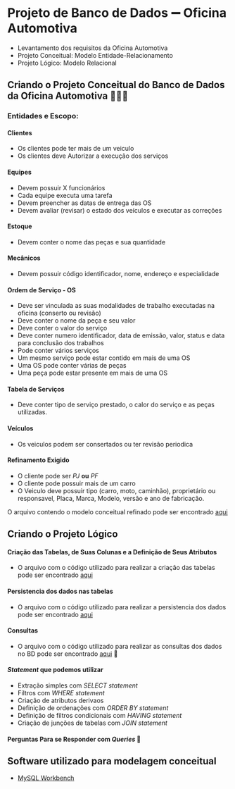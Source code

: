 # Projeto de Banco de Dados :heavy_minus_sign: Oficina Automotiva
* Levantamento dos requisitos da  Oficina Automotiva
* Projeto Conceitual: Modelo Entidade-Relacionamento
* Projeto Lógico: Modelo Relacional

## Criando o Projeto Conceitual do Banco de Dados da Oficina Automotiva :car::man_mechanic:
### Entidades e Escopo:
#### Clientes
* Os clientes pode ter mais de um veiculo
* Os clientes deve Autorizar a execução dos serviços

#### Equipes
* Devem possuir X funcionários
* Cada equipe executa uma tarefa
* Devem preencher as datas de entrega das OS
* Devem avaliar (revisar) o estado dos veículos e executar as correções

#### Estoque
* Devem conter o nome das peças e sua quantidade

#### Mecânicos
* Devem possuir código identificador, nome, endereço e especialidade

#### Ordem de Serviço - OS
* Deve ser vinculada as suas modalidades de trabalho executadas na oficina (conserto ou revisão)
* Deve conter o nome da peça e seu valor
* Deve conter o valor do serviço
* Deve conter numero identificador, data de emissão, valor, status e data para conclusão dos trabalhos
* Pode conter vários serviços
* Um mesmo serviço pode estar contido em mais de uma OS
* Uma OS pode conter várias de peças
* Uma peça pode estar presente em mais de uma OS

#### Tabela de Serviços
* Deve conter tipo de serviço prestado, o calor do serviço e as peças utilizadas.

#### Veículos
* Os veiculos podem ser consertados ou ter revisão periodica

#### Refinamento Exigido
* O cliente pode ser *PJ* **ou** *PF*
* O cliente pode possuir mais de um carro
* O Veiculo deve possuir tipo (carro, moto, caminhão), proprietário ou responsavel, Placa, Marca, Modelo, versão e ano de fabricação.

O arquivo contendo o modelo conceitual refinado pode ser encontrado [aqui](https://github.com/TMKaT/DIO/blob/main/Bootcamp%20Gera%C3%A7%C3%A3o%20Tech%20Unimed-BH%20-%20Ci%C3%AAncia%20de%20Dados/Desafios%20de%20projeto/Construindo%20um%20Esquema%20Conceitual%20para%20Banco%20de%20Dados/Modelo%20conceitual%20OS%20Oficina.png)

## Criando o Projeto Lógico
#### Criação das Tabelas, de Suas Colunas e a Definição de Seus Atributos
* O arquivo com o código utilizado para realizar a criação das tabelas pode ser encontrado [aqui](https://github.com/TMKaT/DIO/blob/main/Bootcamp%20Gera%C3%A7%C3%A3o%20Tech%20Unimed-BH%20-%20Ci%C3%AAncia%20de%20Dados/Desafios%20de%20projeto/Construindo%20um%20Esquema%20Conceitual%20para%20Banco%20de%20Dados/Projeto%20l%C3%B3gico%20Oficina.sql)
#### Persistencia dos dados nas tabelas
* O arquivo com o código utilizado para realizar a persistencia dos dados pode ser encontrado [aqui](https://github.com/TMKaT/DIO/blob/main/Bootcamp%20Gera%C3%A7%C3%A3o%20Tech%20Unimed-BH%20-%20Ci%C3%AAncia%20de%20Dados/Desafios%20de%20projeto/Construindo%20um%20Esquema%20Conceitual%20para%20Banco%20de%20Dados/Persistencia%20de%20dados%20Oficina.sql)
#### Consultas
* O arquivo com o código utilizado para realizar as consultas dos dados no BD pode ser encontrado [aqui]() :construction:

#### _Statement_ que podemos utilizar
* Extração simples com _SELECT statement_
* Filtros com _WHERE statement_
* Criação de atributos derivaos
* Definição de ordenações com _ORDER BY statement_
* Definição de filtros condicionais com _HAVING statement_
* Criação de junções de tabelas com _JOIN statement_

#### Perguntas Para se Responder com _Queries_ :construction:

## Software utilizado para modelagem conceitual
* [MySQL Workbench](https://www.mysql.com/products/workbench/)

